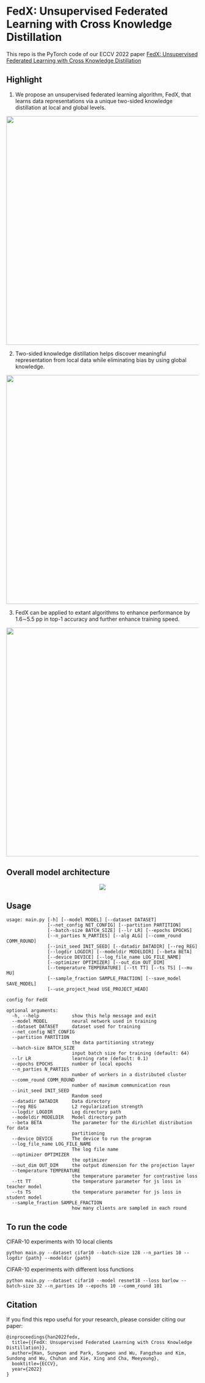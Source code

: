 # FedX: Unsupervised Federated Learning with Cross Knowledge Distillation #
This repo is the PyTorch code of our ECCV 2022 paper [FedX: Unsupervised Federated Learning with Cross Knowledge Distillation](https://arxiv.org/abs/2207.09158)

## Highlight ##
1. We propose an unsupervised federated learning algorithm, FedX, that learns data representations via a unique two-sided knowledge distillation at local and global levels.
  <p align="center"><img src="./figure/intro.png" width = 600> </center>
  
2. Two-sided knowledge distillation helps discover meaningful representation from local data while eliminating bias by using global knowledge.
  <p align="center"><img src="./figure/ablation.png" width = 600> </center>
  
3. FedX can be applied to extant algorithms to enhance performance by 1.6∼5.5 pp in top-1 accuracy and further enhance training speed.
  <p align="center"><img src="./figure/result.png" width = 600> </center>


## Overall model architecture ##
<center><img src="./figure/model_arch.png"> </center>

## Usage ##
```
usage: main.py [-h] [--model MODEL] [--dataset DATASET]
               [--net_config NET_CONFIG] [--partition PARTITION]
               [--batch-size BATCH_SIZE] [--lr LR] [--epochs EPOCHS]
               [--n_parties N_PARTIES] [--alg ALG] [--comm_round COMM_ROUND]
               [--init_seed INIT_SEED] [--datadir DATADIR] [--reg REG]
               [--logdir LOGDIR] [--modeldir MODELDIR] [--beta BETA]
               [--device DEVICE] [--log_file_name LOG_FILE_NAME]
               [--optimizer OPTIMIZER] [--out_dim OUT_DIM]
               [--temperature TEMPERATURE] [--tt TT] [--ts TS] [--mu MU]
               [--sample_fraction SAMPLE_FRACTION] [--save_model SAVE_MODEL]
               [--use_project_head USE_PROJECT_HEAD]

config for FedX

optional arguments:
  -h, --help            show this help message and exit
  --model MODEL         neural network used in training
  --dataset DATASET     dataset used for training
  --net_config NET_CONFIG
  --partition PARTITION
                        the data partitioning strategy
  --batch-size BATCH_SIZE
                        input batch size for training (default: 64)
  --lr LR               learning rate (default: 0.1)
  --epochs EPOCHS       number of local epochs
  --n_parties N_PARTIES
                        number of workers in a distributed cluster
  --comm_round COMM_ROUND
                        number of maximum communication roun
  --init_seed INIT_SEED
                        Random seed
  --datadir DATADIR     Data directory
  --reg REG             L2 regularization strength
  --logdir LOGDIR       Log directory path
  --modeldir MODELDIR   Model directory path
  --beta BETA           The parameter for the dirichlet distribution for data
                        partitioning
  --device DEVICE       The device to run the program
  --log_file_name LOG_FILE_NAME
                        The log file name
  --optimizer OPTIMIZER
                        the optimizer
  --out_dim OUT_DIM     the output dimension for the projection layer
  --temperature TEMPERATURE
                        the temperature parameter for contrastive loss
  --tt TT               the temperature parameter for js loss in teacher model
  --ts TS               the temperature parameter for js loss in student model
  --sample_fraction SAMPLE_FRACTION
                        how many clients are sampled in each round
```


## To run the code ##
CIFAR-10 experiments with 10 local clients
```
python main.py --dataset cifar10 --batch-size 128 --n_parties 10 --logdir {path} --modeldir {path}
```

CIFAR-10 experiments with different loss functions
```
python main.py --dataset cifar10 --model resnet18 --loss barlow --batch-size 32 --n_parties 10 --epochs 10 --comm_round 101
```

## Citation ##
If you find this repo useful for your research, please consider citing our paper:

```
@inproceedings{han2022fedx,
  title={{FedX: Unsupervised Federated Learning with Cross Knowledge Distillation}},
  author={Han, Sungwon and Park, Sungwon and Wu, Fangzhao and Kim, Sundong and Wu, Chuhan and Xie, Xing and Cha, Meeyoung},
  booktitle={ECCV},
  year={2022}
}
```
